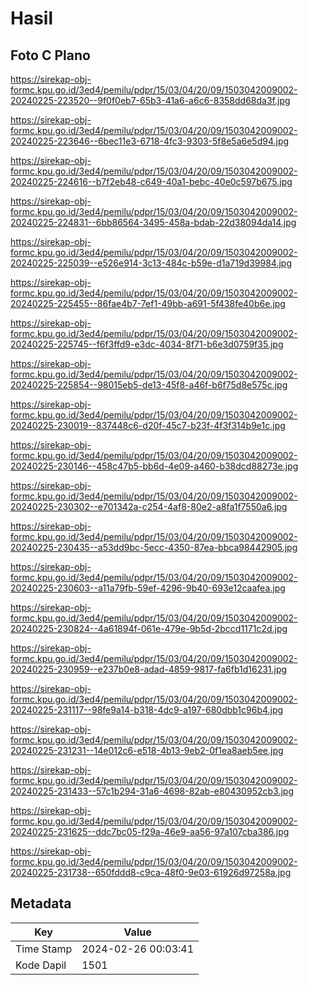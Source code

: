 # Hasil

## Foto C Plano

https://sirekap-obj-formc.kpu.go.id/3ed4/pemilu/pdpr/15/03/04/20/09/1503042009002-20240225-223520--9f0f0eb7-65b3-41a6-a6c6-8358dd68da3f.jpg

https://sirekap-obj-formc.kpu.go.id/3ed4/pemilu/pdpr/15/03/04/20/09/1503042009002-20240225-223646--6bec11e3-6718-4fc3-9303-5f8e5a6e5d94.jpg

https://sirekap-obj-formc.kpu.go.id/3ed4/pemilu/pdpr/15/03/04/20/09/1503042009002-20240225-224616--b7f2eb48-c649-40a1-bebc-40e0c597b675.jpg

https://sirekap-obj-formc.kpu.go.id/3ed4/pemilu/pdpr/15/03/04/20/09/1503042009002-20240225-224831--6bb86564-3495-458a-bdab-22d38094da14.jpg

https://sirekap-obj-formc.kpu.go.id/3ed4/pemilu/pdpr/15/03/04/20/09/1503042009002-20240225-225039--e526e914-3c13-484c-b59e-d1a719d39984.jpg

https://sirekap-obj-formc.kpu.go.id/3ed4/pemilu/pdpr/15/03/04/20/09/1503042009002-20240225-225455--86fae4b7-7ef1-49bb-a691-5f438fe40b6e.jpg

https://sirekap-obj-formc.kpu.go.id/3ed4/pemilu/pdpr/15/03/04/20/09/1503042009002-20240225-225745--f6f3ffd9-e3dc-4034-8f71-b6e3d0759f35.jpg

https://sirekap-obj-formc.kpu.go.id/3ed4/pemilu/pdpr/15/03/04/20/09/1503042009002-20240225-225854--98015eb5-de13-45f8-a46f-b6f75d8e575c.jpg

https://sirekap-obj-formc.kpu.go.id/3ed4/pemilu/pdpr/15/03/04/20/09/1503042009002-20240225-230019--837448c6-d20f-45c7-b23f-4f3f314b9e1c.jpg

https://sirekap-obj-formc.kpu.go.id/3ed4/pemilu/pdpr/15/03/04/20/09/1503042009002-20240225-230146--458c47b5-bb6d-4e09-a460-b38dcd88273e.jpg

https://sirekap-obj-formc.kpu.go.id/3ed4/pemilu/pdpr/15/03/04/20/09/1503042009002-20240225-230302--e701342a-c254-4af8-80e2-a8fa1f7550a6.jpg

https://sirekap-obj-formc.kpu.go.id/3ed4/pemilu/pdpr/15/03/04/20/09/1503042009002-20240225-230435--a53dd9bc-5ecc-4350-87ea-bbca98442905.jpg

https://sirekap-obj-formc.kpu.go.id/3ed4/pemilu/pdpr/15/03/04/20/09/1503042009002-20240225-230603--a11a79fb-59ef-4296-9b40-693e12caafea.jpg

https://sirekap-obj-formc.kpu.go.id/3ed4/pemilu/pdpr/15/03/04/20/09/1503042009002-20240225-230824--4a61894f-061e-479e-9b5d-2bccd1171c2d.jpg

https://sirekap-obj-formc.kpu.go.id/3ed4/pemilu/pdpr/15/03/04/20/09/1503042009002-20240225-230959--e237b0e8-adad-4859-9817-fa6fb1d16231.jpg

https://sirekap-obj-formc.kpu.go.id/3ed4/pemilu/pdpr/15/03/04/20/09/1503042009002-20240225-231117--98fe9a14-b318-4dc9-a197-680dbb1c96b4.jpg

https://sirekap-obj-formc.kpu.go.id/3ed4/pemilu/pdpr/15/03/04/20/09/1503042009002-20240225-231231--14e012c6-e518-4b13-9eb2-0f1ea8aeb5ee.jpg

https://sirekap-obj-formc.kpu.go.id/3ed4/pemilu/pdpr/15/03/04/20/09/1503042009002-20240225-231433--57c1b294-31a6-4698-82ab-e80430952cb3.jpg

https://sirekap-obj-formc.kpu.go.id/3ed4/pemilu/pdpr/15/03/04/20/09/1503042009002-20240225-231625--ddc7bc05-f29a-46e9-aa56-97a107cba386.jpg

https://sirekap-obj-formc.kpu.go.id/3ed4/pemilu/pdpr/15/03/04/20/09/1503042009002-20240225-231738--650fddd8-c9ca-48f0-9e03-61926d97258a.jpg


## Metadata

| Key        | Value               |
| ---------- | ------------------- |
| Time Stamp | 2024-02-26 00:03:41 |
| Kode Dapil | 1501                |



